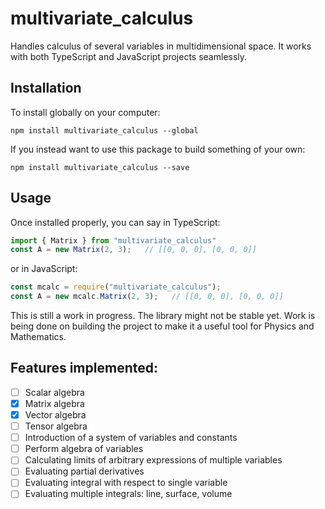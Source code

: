 multivariate_calculus
=====================

Handles calculus of several variables in multidimensional space.
It works with both TypeScript and JavaScript projects seamlessly.

## Installation

To install globally on your computer:

	npm install multivariate_calculus --global

If you instead want to use this package to build something of your own:

	npm install multivariate_calculus --save

## Usage

Once installed properly, you can say
in TypeScript:
```typescript
import { Matrix } from "multivariate_calculus"
const A = new Matrix(2, 3);   // [[0, 0, 0], [0, 0, 0]]
```
or in JavaScript:
```javascript
const mcalc = require("multivariate_calculus");
const A = new mcalc.Matrix(2, 3);   // [[0, 0, 0], [0, 0, 0]]
```

This is still a work in progress. The library might not be stable yet.
Work is being done on building the project to make it a useful tool for Physics and Mathematics.

## Features implemented:
- [ ] Scalar algebra
- [x] Matrix algebra
- [x] Vector algebra
- [ ] Tensor algebra
- [ ] Introduction of a system of variables and constants
- [ ] Perform algebra of variables
- [ ] Calculating limits of arbitrary expressions of multiple variables
- [ ] Evaluating partial derivatives
- [ ] Evaluating integral with respect to single variable
- [ ] Evaluating multiple integrals: line, surface, volume